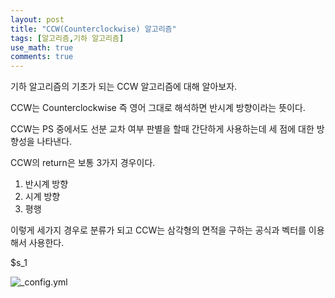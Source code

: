 ```yaml
---
layout: post
title: "CCW(Counterclockwise) 알고리즘"
tags: [알고리즘,기하 알고리즘]
use_math: true
comments: true
---
```


기하 알고리즘의 기초가 되는 CCW 알고리즘에 대해 알아보자.

CCW는 Counterclockwise 즉 영어 그대로 해석하면 반시계 방향이라는 뜻이다. 

CCW는 PS 중에서도 선분 교차 여부 판별을 할때 간단하게 사용하는데 세 점에 대한 방향성을 나타낸다.

CCW의 return은 보통 3가지 경우이다.

1. 반시계 방향
2. 시계 방향
3. 평행

이렇게 세가지 경우로 분류가 되고 CCW는 삼각형의 면적을 구하는 공식과 벡터를 이용해서 사용한다.

$s_1

![_config.yml]({{site.baseurl}}/images/0707-1.gif)

